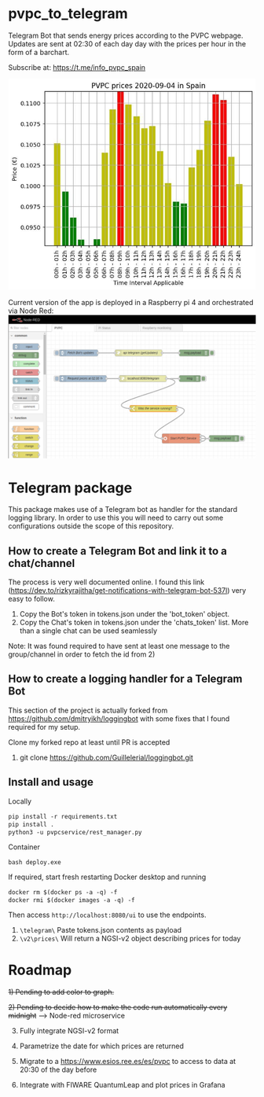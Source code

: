 # pvpc_to_telegram
Telegram Bot that sends energy prices according to the PVPC webpage. Updates are sent at 02:30 of each day day with the 
prices per hour in the form of a barchart. 

Subscribe at: https://t.me/info_pvpc_spain  

![Screenshot](media/telegrambot.PNG)


Current version of the app is deployed in a Raspberry pi 4 and orchestrated via Node Red:
![Screenshot](media/NodeRedInterface.png) 

# Telegram package
This package makes use of a Telegram bot as handler for the standard logging library. In order to use this you will 
need to carry out some configurations outside the scope of this repository.

## How to create a Telegram Bot and link it to a chat/channel 
The process is very well documented online. I found this link (https://dev.to/rizkyrajitha/get-notifications-with-telegram-bot-537l)
very easy to follow.

1) Copy the Bot's token in tokens.json under the 'bot_token' object.
2) Copy the Chat's token in tokens.json under the 'chats_token' list. More than a single chat can be used seamlessly

Note: It was found required to have sent at least one message to the group/channel in order to fetch the id from 2)

## How to create a logging handler for a Telegram Bot
This section of the project is actually forked from https://github.com/dmitryikh/loggingbot with some fixes that I 
found required for my setup.

Clone my forked repo at least until PR is accepted
1) git clone https://github.com/Guillelerial/loggingbot.git

## Install and usage
Locally
````
pip install -r requirements.txt
pip install .
python3 -u pvpcservice/rest_manager.py
````
Container
````
bash deploy.exe
````
If required, start fresh restarting Docker desktop and running
````
docker rm $(docker ps -a -q) -f
docker rmi $(docker images -a -q) -f
````

Then access ````http://localhost:8080/ui```` to use the endpoints.
1) ````\telegram\```` Paste tokens.json contents as payload
2) ````\v2\prices\```` Will return a NGSI-v2 object describing prices for today
# Roadmap

~~1) Pending to add color to graph.~~

~~2) Pending to decide how to make the code run automatically every midnight~~ --> Node-red microservice

3) Fully integrate NGSI-v2 format

4) Parametrize the date for which prices are returned

5) Migrate to a https://www.esios.ree.es/es/pvpc to access to data at 20:30 of the day before

6) Integrate with FIWARE QuantumLeap and plot prices in Grafana

